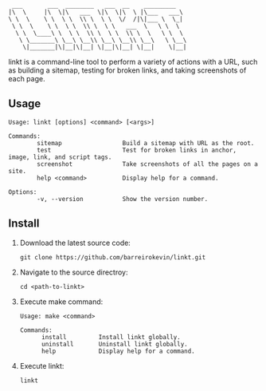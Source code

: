 ```
 ___       ___  ________   ___  __    _________
|\  \     |\  \|\   ___  \|\  \|\  \ |\___   ___\
\ \  \    \ \  \ \  \\ \  \ \  \/  /|\|___ \  \_|
 \ \  \    \ \  \ \  \\ \  \ \   ___  \   \ \  \
  \ \  \____\ \  \ \  \\ \  \ \  \\ \  \   \ \  \
   \ \_______\ \__\ \__\\ \__\ \__\\ \__\   \ \__\
    \|_______|\|__|\|__| \|__|\|__| \|__|    \|__|
```

linkt is a command-line tool to perform a variety of actions with a URL, such as building a sitemap, testing for broken links, and taking screenshots of each page.

## Usage

```
Usage: linkt [options] <command> [<args>]

Commands:
        sitemap                 Build a sitemap with URL as the root.
        test                    Test for broken links in anchor, image, link, and script tags.
        screenshot              Take screenshots of all the pages on a site.
        help <command>          Display help for a command.

Options:
        -v, --version           Show the version number.
```

## Install

1. Download the latest source code:

   ```
   git clone https://github.com/barreirokevin/linkt.git
   ```

1. Navigate to the source directroy:

   ```
   cd <path-to-linkt>
   ```

1. Execute make command:

   ```
   Usage: make <command>
   
   Commands:
         install         Install linkt globally.
         uninstall       Uninstall linkt globally.
         help            Display help for a command.
   ```

1. Execute linkt:

   ```
   linkt
   ```
